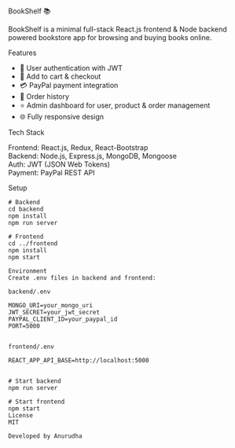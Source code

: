  BookShelf 📚

BookShelf is a minimal full-stack React.js frontend & Node backend powered bookstore app for browsing and buying books online.

 Features
- 🔐 User authentication with JWT
- 🛒 Add to cart & checkout
- 💳 PayPal payment integration
- 🧾 Order history
- ⭐ Admin dashboard for user, product & order management
- 🌐 Fully responsive design

 Tech Stack
 
Frontend: React.js, Redux, React-Bootstrap  
Backend: Node.js, Express.js, MongoDB, Mongoose  
Auth: JWT (JSON Web Tokens)  
Payment: PayPal REST API

 Setup
```
# Backend
cd backend
npm install
npm run server

# Frontend
cd ../frontend
npm install
npm start

Environment
Create .env files in backend and frontend:

backend/.env

MONGO_URI=your_mongo_uri
JWT_SECRET=your_jwt_secret
PAYPAL_CLIENT_ID=your_paypal_id
PORT=5000


frontend/.env

REACT_APP_API_BASE=http://localhost:5000


# Start backend
npm run server

# Start frontend
npm start
License
MIT

Developed by Anurudha




